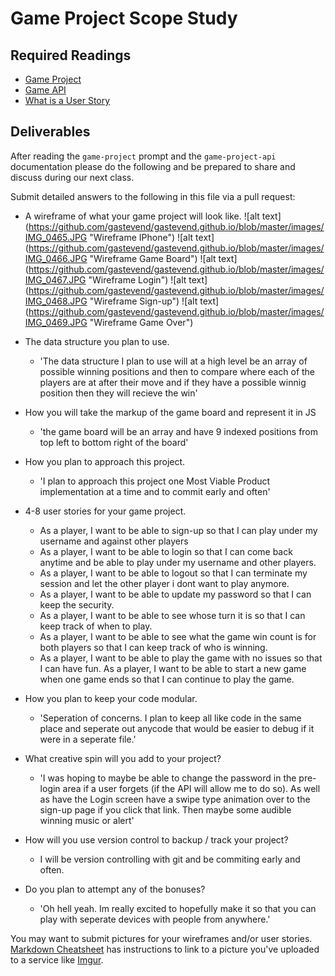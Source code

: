 # Game Project Scope Study

## Required Readings

-   [Game Project](https://github.com/ga-wdi-boston/game-project)
-   [Game API](https://github.com/ga-wdi-boston/game-project-api)
-   [What is a User Story](https://www.mountaingoatsoftware.com/agile/user-stories)

## Deliverables

After reading the `game-project` prompt and the `game-project-api` documentation
please do the following and be prepared to share and discuss during our next
class.

Submit detailed answers to the following in this file via a pull request:

-   A wireframe of what your game project will look like.
![alt text] (https://github.com/gastevend/gastevend.github.io/blob/master/images/IMG_0465.JPG "Wireframe IPhone")
![alt text] (https://github.com/gastevend/gastevend.github.io/blob/master/images/IMG_0466.JPG "Wireframe Game Board")
![alt text] (https://github.com/gastevend/gastevend.github.io/blob/master/images/IMG_0467.JPG "Wireframe Login")
![alt text] (https://github.com/gastevend/gastevend.github.io/blob/master/images/IMG_0468.JPG "Wireframe Sign-up")
![alt text] (https://github.com/gastevend/gastevend.github.io/blob/master/images/IMG_0469.JPG "Wireframe Game Over")

-   The data structure you plan to use.
    - 'The data structure I plan to use will at a high level be an array of possible winning positions and then to compare where each of the players are at after their move and if they have a possible winnig position then they will recieve the win'
-   How you will take the markup of the game board and represent it in JS
    - 'the game board will be an array and have 9 indexed positions from top left to bottom right of the board'
-   How you plan to approach this project.
    - 'I plan to approach this project one Most Viable Product implementation at a time and to commit early and often'
-   4-8 user stories for your game project.
    - As a player, I want to be able to sign-up so that I can play under my username and against other players
    - As a player, I want to be able to login so that I can come back anytime and be able to play under my username and other players.
    - As a player, I want to be able to logout so that I can terminate my session and let the other player i dont want to play anymore.
    - As a player, I want to be able to update my password so that I can keep the security.
    - As a player, I want to be able to see whose turn it is so that I can keep track of when to play.
    - As a player, I want to be able to see what the game win count is for both players so that I can keep track of who is winning.
    - As a player, I want to be able to play the game with no issues so that I can have fun.
    As a player, I want to be able to start a new game when one game ends so that I can continue to play the game.
-   How you plan to keep your code modular.
    - 'Seperation of concerns. I plan to keep all like code in the same place and seperate out anycode that would be easier to debug if it were in a seperate file.'
-   What creative spin will you add to your project?
    - 'I was hoping to maybe be able to change the password in the pre-login area if a user forgets (if the API will allow me to do so). As well as have the Login screen have a swipe type animation over to the sign-up page if you click that link. Then maybe some audible winning music or alert'
-   How will you use version control to backup / track your project?
    - I will be version controlling with git and be commiting early and often.
-   Do you plan to attempt any of the bonuses?
    - 'Oh hell yeah. Im really excited to hopefully make it so that you can play with seperate devices with people from anywhere.'

You may want to submit pictures for your wireframes and/or user stories.
[Markdown Cheatsheet](https://github.com/adam-p/markdown-here/wiki/Markdown-Cheatsheet)
has instructions to link to a picture you've uploaded to a service like [Imgur](http://imgur.com/).
